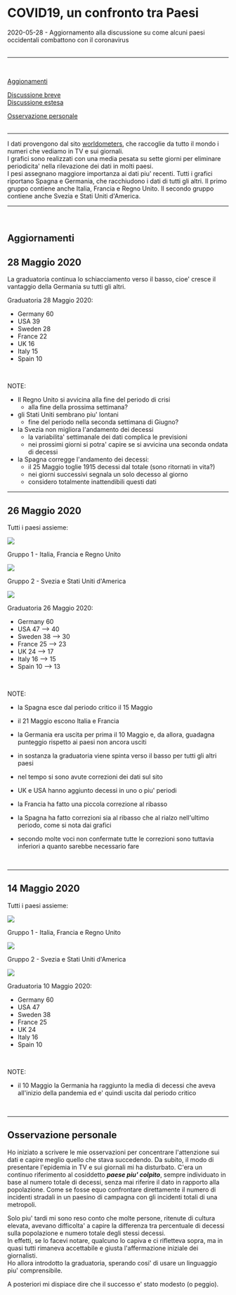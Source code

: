 # COVID19, un confronto tra Paesi

2020-05-28 - Aggiornamento alla discussione su come alcuni paesi occidentali combattono con il coronavirus  
<br />  

----
<br />  


[Aggionamenti](./0.UPDATE.italiano.md#aggiornamenti)  
  
[Discussione breve](https://github.com/fpirri/covid19/blob/master/short.README.italiano.md)  
[Discussione estesa](https://github.com/fpirri/covid19/blob/master/README.italiano.md)  
  
[Osservazione personale](./0.UPDATE.italiano.md#osservazione-personale)  
<br />  
    
----

I dati provengono dal sito  [worldometers](https://www.worldometers.info/coronavirus/#countries), che raccoglie da tutto il mondo i numeri che vediamo in TV e sui giornali.  
I grafici sono realizzati con una media pesata su sette giorni per eliminare periodicita' nella rilevazione dei dati in molti paesi.  
I pesi assegnano maggiore importanza ai dati piu' recenti.
Tutti i grafici riportano Spagna e Germania, che racchiudono i dati di tutti gli altri.
Il primo gruppo contiene anche Italia, Francia e Regno Unito.
Il secondo gruppo contiene anche Svezia e Stati Uniti d'America.
  
 ----
 
<br />

Aggiornamenti
----  

28 Maggio 2020
----

La graduatoria continua lo schiacciamento verso il basso, cioe' cresce il vantaggio della Germania su tutti gli altri.  

Graduatoria 28 Maggio 2020:  
*    Germany   60
*    USA      39
*    Sweden   28
*    France    22
*    UK      16
*    Italy     15
*    Spain     10
<br />
  
  NOTE:  
* Il Regno Unito si avvicina alla fine del periodo di crisi  
    - alla fine della prossima settimana?  
* gli Stati Uniti sembrano piu' lontani  
     - fine del periodo nella seconda settimana di Giugno?  
* la Svezia non migliora l'andamento dei decessi
     - la variabilita' settimanale dei dati complica le previsioni
     - nei prossimi giorni si potra' capire se si avvicina una seconda ondata di decessi
* la Spagna corregge l'andamento dei decessi:  
    * il 25 Maggio toglie 1915 decessi dal totale (sono ritornati in vita?)  
    * nei giorni successivi segnala un solo decesso al giorno  
    * considero totalmente inattendibili questi dati  

----  

26 Maggio 2020
----

Tutti i paesi assieme:

<img src="https://github.com/fpirri/covid19/raw/master/history/images/archive/2020-05-26%20Countries%20Daily%20Deaths%20per%20Million.wma.all.png">

Gruppo 1 -  Italia, Francia e Regno Unito

<img src="https://github.com/fpirri/covid19/raw/master/history/images/archive/2020-05-26%20Countries%20Daily%20Deaths%20per%20Million.wma.gr1.png">

Gruppo 2 -  Svezia e Stati Uniti d'America

<img src="https://github.com/fpirri/covid19/raw/master/history/images/archive/2020-05-26%20Countries%20Daily%20Deaths%20per%20Million.wma.gr2.png">
  
Graduatoria 26 Maggio 2020:  
*    Germany   60
*    USA      47 --> 40
*    Sweden   38 --> 30
*    France    25 --> 23
*    UK      24 --> 17
*    Italy     16 --> 15
*    Spain     10 --> 13
<br />
  
  NOTE:
  - la Spagna esce dal periodo critico il 15 Maggio
  - il 21 Maggio escono Italia e Francia
  - la Germania era uscita per prima il 10 Maggio e, da allora, guadagna punteggio rispetto ai paesi non ancora usciti
  - in sostanza la graduatoria viene spinta verso il basso per tutti gli altri paesi  
  
  - nel tempo si sono avute correzioni dei dati sul sito
  - UK e USA hanno aggiunto decessi in uno o piu' periodi
  - la Francia ha fatto una piccola correzione al ribasso
  - la Spagna ha fatto correzioni sia al ribasso che al rialzo nell'ultimo periodo, come si nota dai grafici
  - secondo molte voci non confermate tutte le correzioni sono tuttavia inferiori a quanto sarebbe necessario fare

<br />
  

----

14 Maggio 2020
----

Tutti i paesi assieme:

<img src="https://github.com/fpirri/covid19/raw/master/history/images/archive/2020-05-14%20Countries%20Daily%20Deaths%20per%20Million.wma.all.png">

Gruppo 1 -  Italia, Francia e Regno Unito

<img src="https://github.com/fpirri/covid19/raw/master/history/images/archive/2020-05-14%20Countries%20Daily%20Deaths%20per%20Million.wma.gr1.png">

Gruppo 2 -  Svezia e Stati Uniti d'America

<img src="https://github.com/fpirri/covid19/raw/master/history/images/archive/2020-05-14%20Countries%20Daily%20Deaths%20per%20Million.wma.gr2.png">
  
Graduatoria 10 Maggio 2020:  
*    Germany   60
*    USA      47
*    Sweden   38
*    France    25
*    UK      24
*    Italy     16
*    Spain     10
<br />
  
  NOTE:
  - il 10 Maggio la Germania ha raggiunto la media di decessi che aveva all'inizio della pandemia ed e' quindi uscita dal periodo critico

<br />
  

----
   
Osservazione personale
----
Ho iniziato a scrivere le mie osservazioni per concentrare l'attenzione sui dati e capire meglio quello che stava succedendo.
Da subito, il modo di presentare l'epidemia in TV e sui giornali mi ha disturbato.
C'era un continuo riferimento al cosiddetto ***paese piu' colpito***, sempre individuato in base al numero totale di decessi, senza mai riferire il dato in rapporto alla popolazione.
Come se fosse equo confrontare direttamente il numero di incidenti stradali in un paesino di campagna con gli incidenti totali di una metropoli.  
  
Solo piu' tardi mi sono reso conto che molte persone, ritenute di cultura elevata, avevano difficolta' a capire la differenza tra percentuale di decessi sulla popolazione e numero totale degli stessi decessi.  
In effetti, se lo facevi notare, qualcuno lo capiva e ci rifletteva sopra, ma in quasi tutti rimaneva accettabile e giusta l'affermazione iniziale dei giornalisti.  
Ho allora introdotto la graduatoria, sperando cosi' di usare un  linguaggio piu' comprensibile.  

A posteriori mi dispiace dire che il successo e' stato modesto (o peggio).




